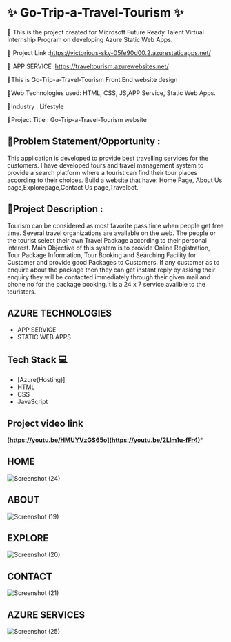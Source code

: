 # ✨ Go-Trip-a-Travel-Tourism ✨

📌 This is the project created for Microsoft Future Ready Talent Virtual Internship Program on developing Azure Static Web Apps.

🎯 Project Link :https://victorious-sky-05fe90d00.2.azurestaticapps.net/

🎯 APP SERVICE :https://traveltourism.azurewebsites.net/

🚩This is Go-Trip-a-Travel-Tourism Front End website design

📡Web Technologies used: HTML, CSS, JS,APP Service, Static Web Apps.

💼Industry : Lifestyle

🚩Project Title : Go-Trip-a-Travel-Tourism website

## 📙Problem Statement/Opportunity :
This application is developed to provide best travelling services for the customers. I have developed tours and travel management system to provide a search platform where a tourist can find their tour places according to their choices. Build a website that have: Home Page, About Us page,Explorepage,Contact Us page,Travelbot.

## 📝Project Description :
Tourism can be considered as most favorite pass time when people get free time. Several travel organizations are available on the web. The people or the tourist select their own Travel Package according to their personal interest. Main Objective of this system is to provide Online Registration, Tour Package Information, Tour Booking and Searching Facility for Customer and provide good Packages to Customers. If any customer as to enquire about the package then they can get instant reply by asking their enquiry they will be contacted immediately through their given mail and phone no for the package booking.It is a 24 x 7 service availble to the touristers.
## AZURE TECHNOLOGIES
  - APP SERVICE
  - STATIC WEB APPS

## Tech Stack 💻

- [Azure(Hosting)]
- HTML
- CSS
- JavaScript

## Project video link

****[https://youtu.be/HMUYVzGS65o](https://youtu.be/2LIm1u-fFr4)*****

## HOME
![Screenshot (24)](https://user-images.githubusercontent.com/112164777/209961554-12f819f0-8f3d-4d0e-bcf1-bae5e28b4f9c.png)
## ABOUT
![Screenshot (19)](https://user-images.githubusercontent.com/112164777/209961434-a2285610-4ec6-4136-a0fb-02a6c66496ae.png)
## EXPLORE
![Screenshot (20)](https://user-images.githubusercontent.com/112164777/209960258-69e30e22-bb66-47ba-b843-f763f92a1b7f.png)
## CONTACT
![Screenshot (21)](https://user-images.githubusercontent.com/112164777/209961334-32a861bc-3745-49ba-8b8a-f12d6917f2eb.png)
## AZURE SERVICES
![Screenshot (25)](https://user-images.githubusercontent.com/112164777/210062642-89e9da4a-91bb-41d5-bb7a-a4f764cb7f6d.png)




